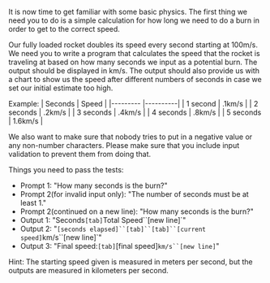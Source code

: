 It is now time to get familiar with some basic physics. The first thing we need you to do is a simple calculation for how long we need to do a burn in order to get to the correct speed.

Our fully loaded rocket doubles its speed every second starting at 100m/s. We need you to write a program that calculates the speed that the rocket is traveling at based on how many seconds we input as a potential burn. The output should be displayed in km/s. The output should also provide us with a chart to show us the speed after different numbers of seconds in case we set our initial estimate too high.

Example:
| Seconds   | Speed    |
|---------  |----------|
| 1 second  | .1km/s   |
| 2 seconds | .2km/s   |
| 3 seconds | .4km/s   |
| 4 seconds | .8km/s   |
| 5 seconds | 1.6km/s  |

We also want to make sure that nobody tries to put in a negative value or any non-number characters. Please make sure that you include input validation to prevent them from doing that.

Things you need to pass the tests:
- Prompt 1: "How many seconds is the burn?"
- Prompt 2(for invalid input only): "The number of seconds must be at least 1."
- Prompt 2(continued on a new line): "How many seconds is the burn?"
- Output 1: "Seconds``[tab]``Total Speed``[new line]`"
- Output 2: "`[seconds elapsed]``[tab]``[tab]``[current speed]`km/s``[new line]`"
- Output 3: "Final speed:``[tab]``[final speed]`km/s``[new line]`"

Hint: The starting speed given is measured in meters per second, but the outputs are measured in kilometers per second.
